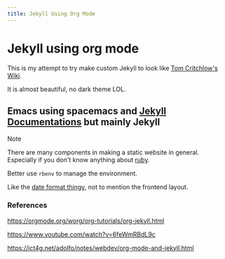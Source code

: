```yaml
---
title: Jekyll Using Org Mode
---
```


# Jekyll using org mode

This is my attempt to try make custom Jekyll to look like [Tom Critchlow's Wiki](https://tomcritchlow.com/).

It is almost beautiful, no dark theme LOL.

## Emacs using spacemacs and [Jekyll Documentations](https://jekyllrb.com/docs/) but mainly Jekyll

> [!NOTE]
> There are many components in making a static website in general. Especially if you don't know anything about [ruby](https://www.ruby-lang.org/en/).  
>
> Better use `rbenv` to manage the environment.

Like the [date format thingy](https://jekyllrb.com/docs/front-matter/), not to mention the frontend layout.

### References

<https://orgmode.org/worg/org-tutorials/org-jekyll.html>  

<https://www.youtube.com/watch?v=6feWmRBdL9c>

<https://ict4g.net/adolfo/notes/webdev/org-mode-and-jekyll.html>
